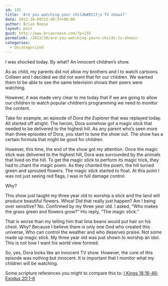 ```yaml
---
id: 135
title: 'Are you watching your child&#8217;s TV shows?'
date: 2012-10-09T22:40:57+00:00
author: Brian Reese
layout: post
guid: http://www.brianreese.com/?p=135
permalink: /2012/10/are-you-watching-youre-childs-tv-shows/
categories:
  - Uncategorized
---
```

I was shocked today. By what? An innocent children&#8217;s show.

As as child, my parents did not allow my brothers and I to watch cartoons. Colleen and I decided we did not want that for our children. We wanted them to be able to see the same television shows their peers were watching.

However, it was made very clear to me today that if we are going to allow our children to watch popular children&#8217;s programming we need to monitor the content.

Take for example, an episode of _Dora the Explorer_ that was replayed today. All started off alright. The heroin, Dora somehow got a magic stick that needed to be delivered to the highest hill. As any parent who&#8217;s seen more than three episodes of Dora, you start to tune the show out. The show has a certain formula that might be good for children.

However, this time, the end of the show got my attention. Once the magic stick was delivered to the highest hill, Dora was surrounded by the animals that lived on the hill. To get the magic stick to perform its magic trick, they had to chant the magic poem. As they chanted the poem, the hill turned green and sprouted flowers. The magic stick started to float. At this point I was not just seeing red flags, I was in full damage control.

Why?

This show just taught my three year old to worship a stick and the land will produce beautiful flowers. Whoa! Did that really just happen? Am I being over sensitive? No. Confirmed by my three year old. I asked, &#8220;Who makes the grass green and flowers grow?&#8221; His reply, &#8220;The magic stick.&#8221;

That is worse than my telling him that lima beans would put hair on his chest. Why? Because I believe there is only one God who created this universe, Who can control the weather and who deserves praise. Not some made up magic stick. My three year old was just shown to worship an idol. This is not how I want his world view formed.

So, yes, Dora looks like an innocent TV show. However, the core of this episode was nothing but innocent. It is important that I monitor what my children will be watching.

Some scripture references you might to compare this to: [I Kings 18:16-46](http://www.biblegateway.com/passage/?search=1+Kings+18&version=NIV); [Exodus 20:1-6](http://www.biblegateway.com/passage/?search=Exodus%2020&version=NIV)